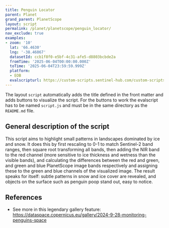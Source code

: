 ```yaml
---
title: Penguin Locator
parent: Planet
grand_parent: PlanetScope
layout: script
permalink: /planet/planetscope/penguin_locator/
nav_exclude: true
examples:
- zoom: '10'
  lat: '66.4630'
  lng: '-38.46067'
  datasetId: ccb1f8f0-e5bf-4c31-afe5-d8803bcbde2a
  fromTime: '2025-06-04T00:00:00.000Z'
  toTime: '2025-06-04T23:59:59.999Z'
  platform:
  - EOB
  evalscripturl: https://custom-scripts.sentinel-hub.com/custom-scripts/sentinel/sentinel-2/penguin_locator/script.js
---
```


The layout `script` automatically adds the title defined in the front matter and adds buttons to visualize the script. For the buttons to work the evalscript has to be named `script.js` and must be in the same directory as the `README.md` file.


## General description of the script

This script aims to highlight small patterns in landscapes dominated by ice and snow. It does this by first rescaling to 0-1 to match Sentinel-2 band ranges, then square root transforming all bands, then adding the NIR band to the red channel (more sensitive to ice thickness and wetness than the visible bands), and calculating the differences between the red and green, and green and blue PlanetScope image bands respectively and assigning these to the green and blue channels of the visualized image. The result speaks for itself: subtle patterns in snow and ice cover are revealed, and objects on the surface such as penguin poop stand out, easy to notice.

## References

- See more in this legendary gallery feature: https://dataspace.copernicus.eu/gallery/2024-9-28-monitoring-penguins-space


